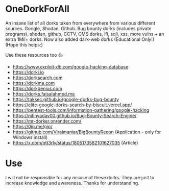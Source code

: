 # OneDorkForAll
An insane list of all dorks taken from everywhere from various different sources. Google, Shodan, Github.
Bug bounty dorks (includes private programs), shodan, github, CCTV, CMS dorks, lfi, sqli, xss, more vulns + an extra 1Mil+ dorks.
Now also added dark-web dorks (Educational Only!) (Hope this helps:)

Use these resources too 👍
- https://www.exploit-db.com/google-hacking-database
- https://dorki.io
- https://dorksearch.com
- https://dorkme.com
- https://dorkgenius.com
- https://dorks.faisalahmed.me
- https://taksec.github.io/google-dorks-bug-bounty
- https://elite-google-dorks-search-by-biscuit.vercel.app/
- https://pentest-tools.com/information-gathering/google-hacking
- https://nitinyadav00.github.io/Bug-Bounty-Search-Engine/
- https://mr-dorker.onrender.com/
- https://0iq.me/gip/
- https://github.com/Viralmaniar/BigBountyRecon (Application - only for Windows install)
- https://x.com/ott3rly/status/1805173582101627035 (Article)

# Use
I will not be responsible for any misuse of these dorks. They are just to increase knowledge and awareness. Thanks for understanding.
